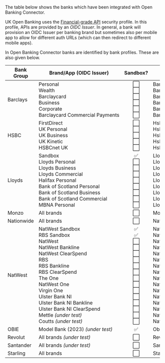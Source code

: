 The table below shows the banks which have been integrated with Open Banking Connector.

UK Open Banking uses the [Financial-grade API](https://openid.net/specs/openid-financial-api-part-2-1_0.html) security profile. In this profile, APIs are provided by an *OIDC Issuer*. In general, a bank will provision an OIDC Issuer per banking brand but sometimes also per mobile app to allow for different auth URLs (which can then redirect to different mobile apps).

 In Open Banking Connector banks are identified by bank profiles. These are also given below.

| Bank Group | Brand/App (OIDC Issuer)                                                                                                                                                                                                                                                                                         | Sandbox?                                                                                                                                                                                                                                                                                                                                                                                 | Bank Profile                                                                                                                                                                                                                                                                                                                                                                                                                                      | APIs |
|------------|-----------------------------------------------------------------------------------------------------------------------------------------------------------------------------------------------------------------------------------------------------------------------------------------------------------------|:----------------------------------------------------------------------------------------------------------------------------------------------------------------------------------------------------------------------------------------------------------------------------------------------------------------------------------------------------------------------------------------:|---------------------------------------------------------------------------------------------------------------------------------------------------------------------------------------------------------------------------------------------------------------------------------------------------------------------------------------------------------------------------------------------------------------------------------------------------|------|
| Barclays   | Personal<br>Wealth<br>Barclaycard<br>Business<br>Corporate<br>Barclaycard&nbsp;Commercial&nbsp;Payments                                                                                                                                                                                                         | :white_large_square:<br>:white_large_square:<br>:white_large_square:<br>:white_large_square:<br>:white_large_square:<br>:white_large_square:                                                                                                                                                                                                                                             | Barclays_Personal<br>Barclays_Wealth<br>Barclays_Barclaycard<br>Barclays_Business<br>Barclays_Corporate<br>Barclays_BarclaycardCommercialPayments                                                                                                                                                                                                                                                                                                 | AISP |
| HSBC       | FirstDirect<br>UK Personal<br>UK Business<br>UK Kinetic<br>HSBCnet UK                                                                                                                                                                                                                                           | :white_large_square:<br>:white_large_square:<br>:white_large_square:<br>:white_large_square:<br>:white_large_square:                                                                                                                                                                                                                                                                     | Hsbc_FirstDirect<br>Hsbc_UkPersonal<br>Hsbc_UkBusiness<br>Hsbc_UkKinetic<br>Hsbc_HsbcNetUk                                                                                                                                                                                                                                                                                                                                                        | AISP |
| Lloyds     | Sandbox<br>Lloyds Personal<br>Lloyds Business<br>Lloyds Commercial<br>Halifax Personal<br>Bank&nbsp;of&nbsp;Scotland&nbsp;Personal<br>Bank&nbsp;of&nbsp;Scotland&nbsp;Business<br>Bank&nbsp;of&nbsp;Scotland&nbsp;Commercial<br>MBNA Personal                                                                   | :white_check_mark:<br>:white_large_square:<br>:white_large_square:<br>:white_large_square:<br>:white_large_square:<br>:white_large_square:<br>:white_large_square:<br>:white_large_square:<br>:white_large_square:                                                                                                                                                                       | Lloyds_Sandbox<br>Lloyds_LloydsPersonal<br>Lloyds_LloydsBusiness<br>Lloyds_LloydsCommerical<br>Lloyds_HalifaxPersonal<br>Lloyds_BankOfScotlandPersonal<br>Lloyds_BankOfScotlandBusiness<br>Lloyds_BankOfScotlandCommerical<br>Lloyds_MbnaPersonal                                                                                                                                                                                                 | AISP |
| Monzo      | All brands                                                                                                                                                                                                                                                                                                      | :white_large_square:                                                                                                                                                                                                                                                                                                                                                                     | Monzo_Monzo                                                                                                                                                                                                                                                                                                                                                                                                                                       | AISP |
| Nationwide | All brands                                                                                                                                                                                                                                                                                                      | :white_large_square:                                                                                                                                                                                                                                                                                                                                                                     | Nationwide_Nationwide                                                                                                                                                                                                                                                                                                                                                                                                                             | AISP |
| NatWest    | NatWest Sandbox<br>RBS Sandbox<br>NatWest<br>NatWest Bankline<br>NatWest ClearSpend<br>RBS<br>RBS Bankline<br>RBS ClearSpend<br>The One<br>NatWest One<br>Virgin One<br>Ulster Bank NI<br>Ulster Bank NI Bankline<br>Ulster&nbsp;Bank&nbsp;NI&nbsp;ClearSpend<br>Mettle *(under test)*<br>Coutts *(under test)* | :white_check_mark:<br>:white_check_mark:<br>:white_large_square:<br>:white_large_square:<br>:white_large_square:<br>:white_large_square:<br>:white_large_square:<br>:white_large_square:<br>:white_large_square:<br>:white_large_square:<br>:white_large_square:<br>:white_large_square:<br>:white_large_square:<br>:white_large_square:<br>:white_large_square:<br>:white_large_square: | NatWest_NatWestSandbox<br>NatWest_RoyalBankOfScotlandSandbox<br>NatWest_NatWest<br>NatWest_NatWestBankline<br>NatWest_NatWestClearSpend<br>NatWest_RoyalBankOfScotland<br>NatWest_RoyalBankOfScotlandBankline<br>NatWest_RoyalBankOfScotlandClearSpend<br>NatWest_TheOne<br>NatWest_NatWestOne<br>NatWest_VirginOne<br>NatWest_UlsterBankNi<br>NatWest_UlsterBankNiBankline<br>NatWest_UlsterBankNiClearSpend<br>NatWest_Mettle<br>NatWest_Coutts | AISP |
| OBIE       | Model Bank (2023) *(under test)*                                                                                                                                                                                                                                                                                | :white_check_mark:                                                                                                                                                                                                                                                                                                                                                                       | Obie_Model2023                                                                                                                                                                                                                                                                                                                                                                                                                                    | AISP |
| Revolut    | All brands *(under test)*                                                                                                                                                                                                                                                                                       | :white_large_square:                                                                                                                                                                                                                                                                                                                                                                     | Revolut_Revolut                                                                                                                                                                                                                                                                                                                                                                                                                                   | AISP |
| Santander  | All brands *(under test)*                                                                                                                                                                                                                                                                                       | :white_large_square:                                                                                                                                                                                                                                                                                                                                                                     | Santander_Santander                                                                                                                                                                                                                                                                                                                                                                                                                               | AISP |
| Starling   | All brands                                                                                                                                                                                                                                                                                                      | :white_large_square:                                                                                                                                                                                                                                                                                                                                                                     | Starling_Starling                                                                                                                                                                                                                                                                                                                                                                                                                                 | AISP |
